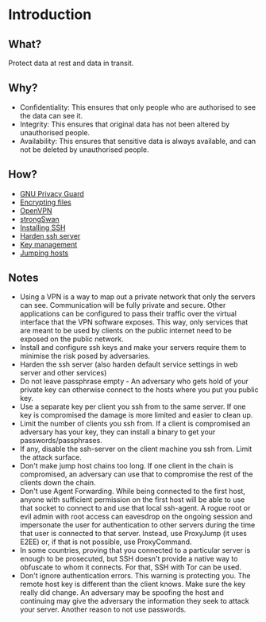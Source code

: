 # Introduction

## What?

Protect data at rest and data in transit.

## Why?

* Confidentiality: This ensures that only people who are authorised to see the data can see it.
* Integrity: This ensures that original data has not been altered by unauthorised people.
* Availability: This ensures that sensitive data is always available, and can not be deleted by unauthorised people.

## How?

* [GNU Privacy Guard](gnupg.md)
* [Encrypting files](files.md)
* [OpenVPN](openvpn.md)
* [strongSwan](strongswan.md)
* [Installing SSH](ssh.md)
* [Harden ssh server](harden-ssh.md)
* [Key management](key-management.md)
* [Jumping hosts](jumping.md)


## Notes

* Using a VPN is a way to map out a private network that only the servers can see. Communication will be fully private and secure. Other applications can be configured to pass their traffic over the virtual interface that the VPN software exposes. This way, only services that are meant to be used by clients on the public internet need to be exposed on the public network.
* Install and configure ssh keys and make your servers require them to minimise the risk posed by adversaries.  
* Harden the ssh server (also harden default service settings in web server and other services)
* Do not leave passphrase empty - An adversary who gets hold of your private key can otherwise connect to the hosts where you put you public key.
* Use a separate key per client you ssh from to the same server. If one key is compromised the damage is more limited and easier to clean up.
* Limit the number of clients you ssh from. If a client is compromised an adversary has your key, they can install a binary to get your passwords/passphrases.
* If any, disable the ssh-server on the client machine you ssh from. Limit the attack surface.
* Don't make jump host chains too long. If one client in the chain is compromised, an adversary can use that to compromise the rest of the clients down the chain. 
* Don't use Agent Forwarding. While being connected to the first host, anyone with sufficient permission on the first host will be able to use that socket to connect to and use that local ssh-agent. A rogue root or evil admin with root access can eavesdrop on the ongoing session and impersonate the user for authentication to other servers during the time that user is connected to that server. Instead, use ProxyJump (it uses E2EE) or, if that is not possible, use ProxyCommand.
* In some countries, proving that you connected to a particular server is enough to be prosecuted, but SSH doesn't provide a native way to obfuscate to whom it connects. For that, SSH with Tor can be used.
* Don't ignore authentication errors. This warning is protecting you. The remote host key is different than the client knows. Make sure the key really did change. An adversary may be spoofing the host and continuing may give the adversary the information they seek to attack your server. Another reason to not use passwords. 

